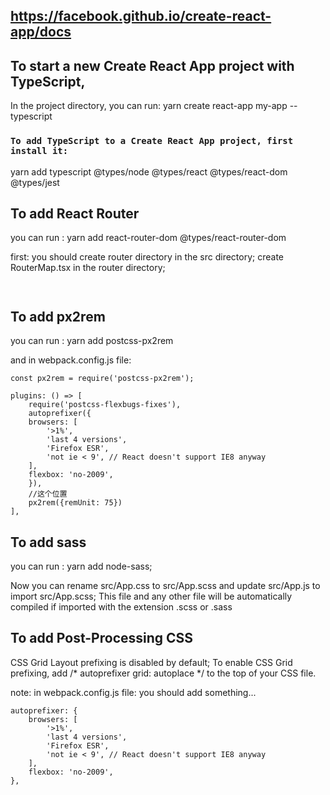 
## https://facebook.github.io/create-react-app/docs

## To start a new Create React App project with TypeScript,

In the project directory, you can run: yarn create react-app my-app --typescript

###  `To add TypeScript to a Create React App project, first install it:`

yarn add typescript @types/node @types/react @types/react-dom @types/jest

## To add React Router 

you can run : yarn add react-router-dom @types/react-router-dom

first: you should create router directory in the src directory;
create RouterMap.tsx in the router directory;

```


```

## To add px2rem 

you can run : yarn add postcss-px2rem

and in webpack.config.js file:

```
const px2rem = require('postcss-px2rem');

plugins: () => [
    require('postcss-flexbugs-fixes'),
    autoprefixer({
    browsers: [
        '>1%',
        'last 4 versions',
        'Firefox ESR',
        'not ie < 9', // React doesn't support IE8 anyway
    ],
    flexbox: 'no-2009',
    }),
    //这个位置
    px2rem({remUnit: 75})
],

```

## To add sass 

you can run : yarn add node-sass;

Now you can rename src/App.css to src/App.scss and update src/App.js to import src/App.scss;
This file and any other file will be automatically compiled if imported with the extension .scss or .sass

## To add Post-Processing CSS

CSS Grid Layout prefixing is disabled by default;
To enable CSS Grid prefixing, add /* autoprefixer grid: autoplace */ to the top of your CSS file.

note: in webpack.config.js file: you should add something...
```
autoprefixer: {
    browsers: [
        '>1%',
        'last 4 versions',
        'Firefox ESR',
        'not ie < 9', // React doesn't support IE8 anyway
    ],
    flexbox: 'no-2009',
},

```

## 










